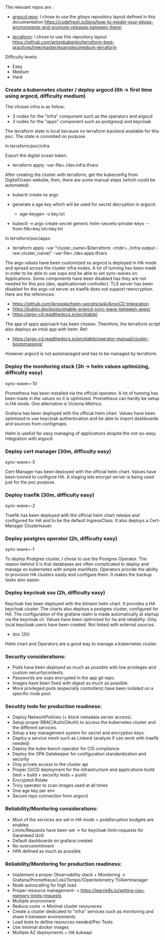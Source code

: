 The relevant repos are :

- [argocd repo](https://github.com/DzeCin/argo): I chose to use the gitops repository layout defined in this documentation https://codefresh.io/blog/how-to-model-your-gitops-environments-and-promote-releases-between-them/

- [terraform](https://github.com/DzeCin/argo-tf): I chose to use this repository layout https://github.com/antonbabenko/terraform-best-practices/tree/master/examples/medium-terraform


Difficulty levels:
 - Easy
 - Medium
 - Hard

### Create a kubernetes cluster / deploy argocd (6h -> first time using argocd, difficulty medium)

The chosen infra is as follow:
- 3 nodes for the "infra" component such as the operators and argocd
- 3 nodes for the "apps" component such as postgresql and keycloak

The terraform state is local because no terraform backend available for this poc. The state is commited on purpose.

In terraform/poc/infra

Export the digital ocean token.

- terraform apply -var-file=./dev.infra.tfvars

After creating the cluster with terraform, get the kubeconfig from DigitalOcean webstie, then, there are some manual steps (which could be automated):

- kubectl create ns argo

- generate a age key which will be used for secret decryption in argocd:
  - age-keygen -o key.txt

- kubectl -n argo create secret generic helm-secrets-private-keys --from-file=key.txt=key.txt


In terraform/poc/apps

- terraform apply -var "cluster_name=$(terraform -chdir=../infra output -raw cluster_name)" -var-file=./dev.apps.tfvars

The argo values have been customized so argocd is deployed in HA mode and spread across the cluster infra nodes. A lot of tunning has been made in order to be able to use sops and be able to set sync-waves on Applications.
Some components have been disabled has they are not needed for this pos (dex, applicationset controller).
TLS server has been disabled for the argo-cd server as traefik does not support reencryption.
Here are the references:

- https://github.com/jkroepke/helm-secrets/wiki/ArgoCD-Integration
- https://kubito.dev/posts/enable-argocd-sync-wave-between-apps/
- https://argo-cd.readthedocs.io/en/stable/

The app of apps approach has been chosen. Therefore, the terraform script also deploys an intial app with helm. Ref:
- https://argo-cd.readthedocs.io/en/stable/operator-manual/cluster-bootstrapping/

However argocd is not automanaged and has to be managed by terraform.


### Deploy the monitoring stack (3h -> helm values optimizing, difficulty easy)

sync-wave=-10

Prometheus has been installed via the official operator. A lot of tunning has been made in the values so it is optimized. Prometheus can hardly be setup in HA mode. One alternative is Victoria-Metrics.

Grafana has been deployed with the official helm chart. Values have been optimized to use keycloak authentication and be able to import dashboards and sources from configmaps.

Helm is usefull for easy managing of applications despite the not-so-easy integration with argocd.

### Deploy cert manager (30m, difficulty easy)

sync-wave=-5

Cert-Manager has been deployed with the official helm chart. Values have been tunned to configure HA.
A staging lets encrypt server is being used just for the poc purpose.

### Deploy traefik (30m, difficulty easy)

sync-wave=-2

Traefik has been deployed with the official helm chart release and configured for HA and to be the default IngressClass. It also deploys a Cert-Manager ClusterIssuer.

### Deploy postgres operator (2h, difficulty easy)

sync-wave=-1

To deploy Postgres cluster, I chose to use the Postgres Operator. The reason behind it is that databases are often complicated to deploy and manage on kubernetes with simple manifests. Operators provide the ability to provision HA clusters easily and configure them. It makes the backup tasks also easier.

### Deploy keycloak sso (2h, difficulty easy)

Keycloak has been deployed with the bitnami helm chart. It provides a HA keycloak cluster.
The charts also deploys a postgres cluster, configured for HA.
The configuration of the grafana realm is made automatically at startup via the keycloak cli.
Values have been optimized for ha and reliability.
Only local keycloak users have been created. Not linked with external sources.

+ doc (2h)

Helm chart and Operators are a good way to manage a kubernetes cluster.

### Security considerations:
 - Pods have been deployed as much as possible with low privileges and custom securitycontexts.
 - Passwords are sops encrypted in the app git repo.
 - Images have been fixed with digest as much as possible.
 - More privileged pods (especially controllers) have been isolated on a specific node pool.

### Secutity todo for production readiness:
 - Deploy NetworkPolicies (+ block metadata server access).
 - Setup proper RBAC/Auth(OAuth) to access the kubernetes cluster and the different services.
 - Setup a key management system for secret and encryption keys.
 - Deploy a service mesh such as Linkerd (analyze if can work with traefik needed)
 - Deploy the kube-bench operator for CIS compliance.
 - Deploy the OPA Gatekeeper for configuration standardization and security
 - Only private access to the cluster api
 - Proper CI/CD deployment for the infrastructure and applications build (test + build + security tests + push)
 - Encrypted tfstate
 - Trivy operator to scan images used at all times
 - One age key per env
 - Secure repo connection from argocd

### Reliability/Monitoring considerations:
 - Most of the services are set in HA mode + poddisruption budgets are enables
 - Limits/Requests have been set -> for keycloak limit=requests for Garanteed QoS
 - Default dashboards on grafana created
 - No overcommitment
 - HPA defined as much as possible

### Reliability/Monitoring for production readiness:
 - Implement a proper Observability stack + Monitoring -> Grafana/Prometheus/Loki/Tempo/(Opentelemetry ?)/Alertmanager
 - Node autoscalling for high load 
 - Proper resource management- > https://learnk8s.io/setting-cpu-memory-limits-requests
 - Multiple environment
 - Reduce costs -> Minimal cluster resoureces
 - Create a cluster dedicated to "infra" services such as monitoring and share it between environments
 - Load tests to define resources needed/Pen Tests
 - Use minimal docker images
 - Multiple AZ deployments + HA kubeapi